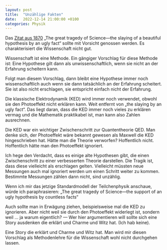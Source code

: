 ```yaml
---
layout: post
title:  "Unzählige Fakten"
date:   2022-12-14 21:00:00 +0100
categories: Physik
---
```

Das [Zitat aus 1870](https://books.google.at/books?id=8YUCAAAAIAAJ&q=%22ugly+fact%22&redir_esc=y#v=snippet&q=%22ugly%20fact%22&f=false) „The great tragedy of Science—the slaying of a beautiful hypothesis by an ugly fact“ sollte mit Vorsicht genossen werden. Es charakterisiert die Wissenschaft nicht gut.

Wissenschaft ist eine Methode. Ein gängiger Vorschlag für diese Methode ist: Eine Hypothese gilt dann als unwissenschaftlich, wenn sie nicht an der Erfahrung scheitern kann.

Folgt man diesem Vorschlag, dann bleibt eine Hypothese immer noch wissenschaftlich auch wenn sie dann tatsächlich an der Erfahrung scheitert. Sie ist also nicht erschlagen, sie entspricht einfach nicht der Erfahrung.

Die klassische Elektrodynamik (KED) wird immer noch verwendet, obwohl sie den Photoeffekt nicht erklären kann. Weit entfernt von „the slaying by an ugly fact“. Das liegt daran, dass die KED immer noch vieles zu erklären vermag und die Mathematik praktikabel ist, man kann also Zahlen ausrechnen.

Die KED war ein wichtiger Zwischenschritt zur Quantentheorie QED. Man denke sich, der Photoeffekt wäre bekannt gewesen als Maxwell die KED hingeschrieben hat. Hätte man die Theorie verworfen? Hoffentlich nicht. Hoffentlich hätte man den Photoeffekt ignoriert.

Ich hege den Verdacht, dass es einige alte Hypothesen gibt, die einen Zwischenschritt zu einer verbesserten Theorie darstellen. Die Tragik ist, dass diese vielleicht als erschlagen gelten. Vielleicht müssten neue Messungen auch mal ignoriert werden um einen Schritt weiter zu kommen. Bestimmte Messungen zählen dann nicht, sind unzählig.

Wenn ich mir das jetzige Standardmodell der Teilchenphysik anschaue, würde ich paraphrasieren: „The great tragedy of Science—the support of an ugly hypothesis by countless facts“

Auch sollte man in Erwägung ziehen, beispielsweise mal die KED zu ignorieren. Aber nicht weil sie durch den Photoeffekt widerlegt ist, sondern weil … ja warum eigentlich? — Wer hier argumentieren will sollte sich eine Story ausdenken die erklärt und Charme und Witz hat. (Ich hab keine).

Eine Story die erklärt und Charme und Witz hat. Man wird mir diesen Vorschlag als Methodenlehre für die Wissenschaft wohl nicht durchgehen lassen.
